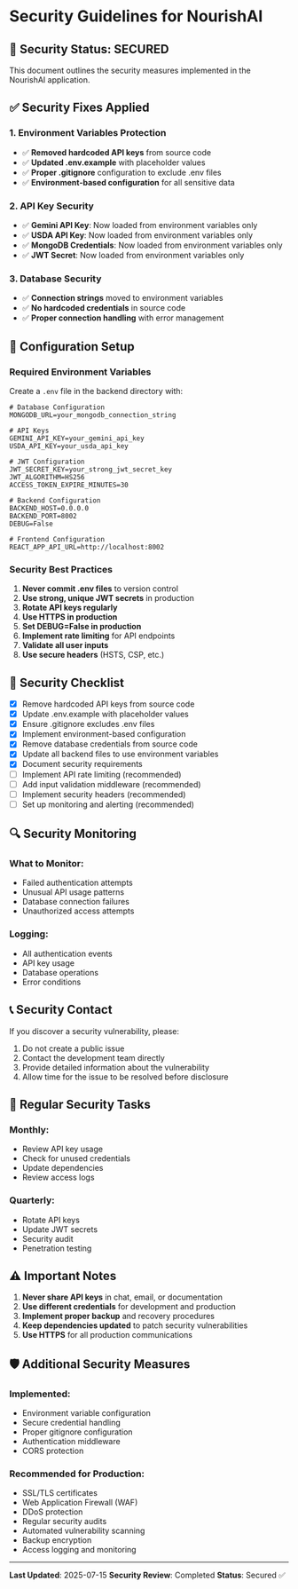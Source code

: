 # Security Guidelines for NourishAI

## 🔐 Security Status: SECURED

This document outlines the security measures implemented in the NourishAI application.

## ✅ Security Fixes Applied

### 1. Environment Variables Protection
- ✅ **Removed hardcoded API keys** from source code
- ✅ **Updated .env.example** with placeholder values
- ✅ **Proper .gitignore** configuration to exclude .env files
- ✅ **Environment-based configuration** for all sensitive data

### 2. API Key Security
- ✅ **Gemini API Key**: Now loaded from environment variables only
- ✅ **USDA API Key**: Now loaded from environment variables only
- ✅ **MongoDB Credentials**: Now loaded from environment variables only
- ✅ **JWT Secret**: Now loaded from environment variables only

### 3. Database Security
- ✅ **Connection strings** moved to environment variables
- ✅ **No hardcoded credentials** in source code
- ✅ **Proper connection handling** with error management

## 🔧 Configuration Setup

### Required Environment Variables

Create a `.env` file in the backend directory with:

```env
# Database Configuration
MONGODB_URL=your_mongodb_connection_string

# API Keys
GEMINI_API_KEY=your_gemini_api_key
USDA_API_KEY=your_usda_api_key

# JWT Configuration
JWT_SECRET_KEY=your_strong_jwt_secret_key
JWT_ALGORITHM=HS256
ACCESS_TOKEN_EXPIRE_MINUTES=30

# Backend Configuration
BACKEND_HOST=0.0.0.0
BACKEND_PORT=8002
DEBUG=False

# Frontend Configuration
REACT_APP_API_URL=http://localhost:8002
```

### Security Best Practices

1. **Never commit .env files** to version control
2. **Use strong, unique JWT secrets** in production
3. **Rotate API keys regularly**
4. **Use HTTPS in production**
5. **Set DEBUG=False in production**
6. **Implement rate limiting** for API endpoints
7. **Validate all user inputs**
8. **Use secure headers** (HSTS, CSP, etc.)

## 🚨 Security Checklist

- [x] Remove hardcoded API keys from source code
- [x] Update .env.example with placeholder values
- [x] Ensure .gitignore excludes .env files
- [x] Implement environment-based configuration
- [x] Remove database credentials from source code
- [x] Update all backend files to use environment variables
- [x] Document security requirements
- [ ] Implement API rate limiting (recommended)
- [ ] Add input validation middleware (recommended)
- [ ] Implement security headers (recommended)
- [ ] Set up monitoring and alerting (recommended)

## 🔍 Security Monitoring

### What to Monitor:
- Failed authentication attempts
- Unusual API usage patterns
- Database connection failures
- Unauthorized access attempts

### Logging:
- All authentication events
- API key usage
- Database operations
- Error conditions

## 📞 Security Contact

If you discover a security vulnerability, please:
1. Do not create a public issue
2. Contact the development team directly
3. Provide detailed information about the vulnerability
4. Allow time for the issue to be resolved before disclosure

## 🔄 Regular Security Tasks

### Monthly:
- Review API key usage
- Check for unused credentials
- Update dependencies
- Review access logs

### Quarterly:
- Rotate API keys
- Update JWT secrets
- Security audit
- Penetration testing

## ⚠️ Important Notes

1. **Never share API keys** in chat, email, or documentation
2. **Use different credentials** for development and production
3. **Implement proper backup** and recovery procedures
4. **Keep dependencies updated** to patch security vulnerabilities
5. **Use HTTPS** for all production communications

## 🛡️ Additional Security Measures

### Implemented:
- Environment variable configuration
- Secure credential handling
- Proper gitignore configuration
- Authentication middleware
- CORS protection

### Recommended for Production:
- SSL/TLS certificates
- Web Application Firewall (WAF)
- DDoS protection
- Regular security audits
- Automated vulnerability scanning
- Backup encryption
- Access logging and monitoring

---

**Last Updated**: 2025-07-15
**Security Review**: Completed
**Status**: Secured ✅
